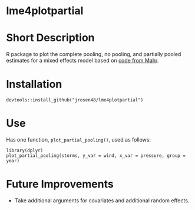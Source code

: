 # lme4plotpartial

# Short Description

R package to plot the complete pooling, no pooling, and partially pooled estimates for a mixed effects model based on [code from Mahr](https://tjmahr.github.io/plotting-partial-pooling-in-mixed-effects-models/).

# Installation

    devtools::install_github("jrosen48/lme4plotpartial")

# Use

Has one function, `plot_partial_pooling()`, used as follows:

    library(dplyr)
    plot_partial_pooling(storms, y_var = wind, x_var = pressure, group = year)
    
 # Future Improvements
 
 - Take additional arguments for covariates and additional random effects. 
